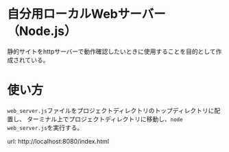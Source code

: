 # 自分用ローカルWebサーバー（Node.js）
静的サイトをhttpサーバーで動作確認したいときに使用することを目的として作成されている。

# 使い方
`web_server.js`ファイルをプロジェクトディレクトリのトップディレクトリに配置し、
ターミナル上でプロジェクトディレクトリに移動し、`node web_server.js`を実行する。

url: http://localhost:8080/index.html
